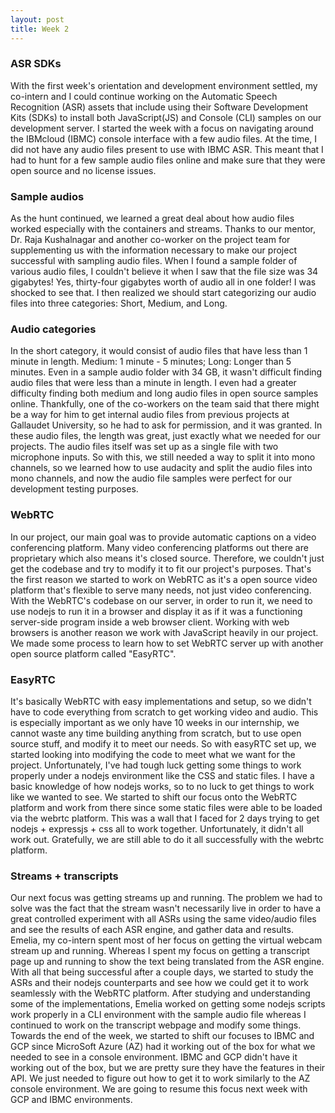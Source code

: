```yaml
---
layout: post
title: Week 2
---
```


### ASR SDKs
With the first week's orientation and development environment settled, my co-intern and I could continue working on the Automatic Speech Recognition (ASR) assets that include using their Software Development Kits (SDKs) to install both JavaScript(JS) and Console (CLI) samples on our development server.  I started the week with a focus on navigating around the IBMcloud (IBMC) console interface with a few audio files.  At the time, I did not have any audio files present to use with IBMC ASR.  This meant that I had to hunt for a few sample audio files online and make sure that they were open source and no license issues.  

### Sample audios
As the hunt continued, we learned a great deal about how audio files worked especially with the containers and streams.  Thanks to our mentor, Dr. Raja Kushalnagar and another co-worker on the project team for supplementing us with the information necessary to make our project successful with sampling audio files.  When I found a sample folder of various audio files, I couldn't believe it when I saw that the file size was 34 gigabytes! Yes, thirty-four gigabytes worth of audio all in one folder!  I was shocked to see that.  I then realized we should start categorizing our audio files into three categories: Short, Medium, and Long.  

### Audio categories
In the short category, it would consist of audio files that have less than 1 minute in length.  Medium: 1 minute - 5 minutes; Long: Longer than 5 minutes.  Even in a sample audio folder with 34 GB, it wasn't difficult finding audio files that were less than a minute in length.  I even had a greater difficulty finding both medium and long audio files in open source samples online.  Thankfully, one of the co-workers on the team said that there might be a way for him to get internal audio files from previous projects at Gallaudet University, so he had to ask for permission, and it was granted.  In these audio files, the length was great, just exactly what we needed for our projects.  The audio files itself was set up as a single file with two microphone inputs.  So with this, we still needed a way to split it into mono channels, so we learned how to use audacity and split the audio files into mono channels, and now the audio file samples were perfect for our development testing purposes.  

### WebRTC
In our project, our main goal was to provide automatic captions on a video conferencing platform.  Many video conferencing platforms out there are proprietary which also means it's closed source.  Therefore, we couldn't just get the codebase and try to modify it to fit our project's purposes.  That's the first reason we started to work on WebRTC as it's a open source video platform that's flexible to serve many needs, not just video conferencing.  With the WebRTC's codebase on our server, in order to run it, we need to use nodejs to run it in a browser and display it as if it was a functioning server-side program inside a web browser client.  Working with web browsers is another reason we work with JavaScript heavily in our project.  We made some process to learn how to set WebRTC server up with another open source platform called "EasyRTC".  

### EasyRTC
It's basically WebRTC with easy implementations and setup, so we didn't have to code everything from scratch to get working video and audio.  This is especially important as we only have 10 weeks in our internship, we cannot waste any time building anything from scratch, but to use open source stuff, and modify it to meet our needs.  So with easyRTC set up, we started looking into modifying the code to meet what we want for the project.  Unfortunately, I've had tough luck getting some things to work properly under a nodejs environment like the CSS and static files.  I have a basic knowledge of how nodejs works, so to no luck to get things to work like we wanted to see.  We started to shift our focus onto the WebRTC platform and work from there since some static files were able to be loaded via the webrtc platform.  This was a wall that I faced for 2 days trying to get nodejs + expressjs + css all to work together.  Unfortunately, it didn't all work out.  Gratefully, we are still able to do it all successfully with the webrtc platform.  

### Streams + transcripts
Our next focus was getting streams up and running.  The problem we had to solve was the fact that the stream wasn't necessarily live in order to have a great controlled experiment with all ASRs using the same video/audio files and see the results of each ASR engine, and gather data and results.  Emelia, my co-intern spent most of her focus on getting the virtual webcam stream up and running.  Whereas I spent my focus on getting a transcript page up and running to show the text being translated from the ASR engine.  With all that being successful after a couple days, we started to study the ASRs and their nodejs counterparts and see how we could get it to work seamlessly with the WebRTC platform.  After studying and understanding some of the implementations,  Emelia worked on getting some nodejs scripts work properly in a CLI environment with the sample audio file whereas I continued to work on the transcript webpage and modify some things.  Towards the end of the week, we started to shift our focuses to IBMC and GCP since MicroSoft Azure (AZ) had it working out of the box for what we needed to see in a console environment.  IBMC and GCP didn't have it working out of the box, but we are pretty sure they have the features in their API.  We just needed to figure out how to get it to work similarly to the AZ console environment.  We are going to resume this focus next week with GCP and IBMC environments.


